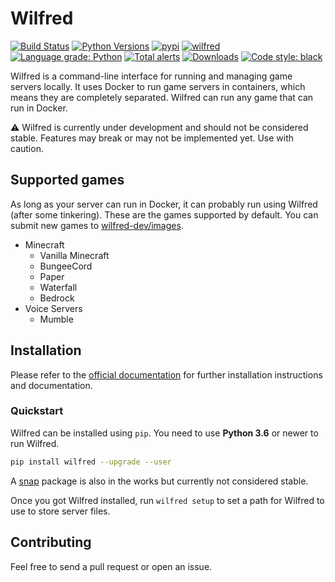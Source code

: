 # Wilfred

[![Build Status](https://travis-ci.com/wilfred-dev/wilfred.svg?branch=master)](https://travis-ci.com/wilfred-dev/wilfred)
[![Python Versions](https://img.shields.io/pypi/pyversions/wilfred)](https://pypi.org/project/wilfred)
[![pypi](https://img.shields.io/pypi/v/wilfred)](https://pypi.org/project/wilfred)
[![wilfred](https://snapcraft.io//wilfred/badge.svg)](https://snapcraft.io/wilfred)
[![Language grade: Python](https://img.shields.io/lgtm/grade/python/g/wilfred-dev/wilfred.svg?logo=lgtm&logoWidth=18)](https://lgtm.com/projects/g/wilfred-dev/wilfred/context:python)
[![Total alerts](https://img.shields.io/lgtm/alerts/g/wilfred-dev/wilfred.svg?logo=lgtm&logoWidth=18)](https://lgtm.com/projects/g/wilfred-dev/wilfred/alerts/)
[![Downloads](https://pepy.tech/badge/wilfred)](https://pepy.tech/project/wilfred)
[![Code style: black](https://img.shields.io/badge/code%20style-black-000000.svg)](https://github.com/psf/black)

Wilfred is a command-line interface for running and managing game servers locally. It uses Docker to run game servers in containers, which means they are completely separated. Wilfred can run any game that can run in Docker.

⚠️ Wilfred is currently under development and should not be considered stable. Features may break or may not be implemented yet. Use with caution.

## Supported games

As long as your server can run in Docker, it can probably run using Wilfred (after some tinkering). These are the games supported by default. You can submit new games to [wilfred-dev/images](https://github.com/wilfred-dev/images).

- Minecraft
  - Vanilla Minecraft
  - BungeeCord
  - Paper
  - Waterfall
  - Bedrock
- Voice Servers
  - Mumble

## Installation

Please refer to the [official documentation](https://wilfred.readthedocs.io/en/latest/installation/) for further installation instructions and documentation.

### Quickstart

Wilfred can be installed using `pip`. You need to use **Python 3.6** or newer to run Wilfred.

```bash
pip install wilfred --upgrade --user
```

A [snap](https://snapcraft.io/wilfred) package is also in the works but currently not considered stable.

Once you got Wilfred installed, run `wilfred setup` to set a path for Wilfred to use to store server files.

## Contributing

Feel free to send a pull request or open an issue.
